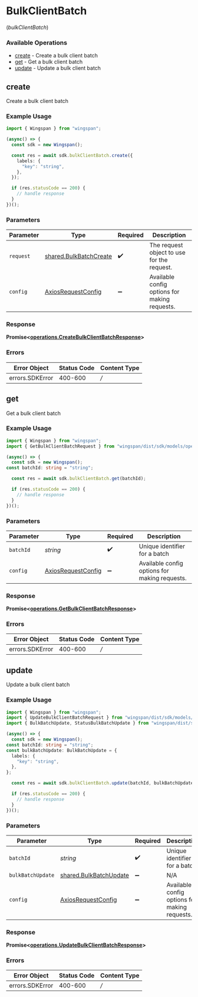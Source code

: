 # BulkClientBatch
(*bulkClientBatch*)

### Available Operations

* [create](#create) - Create a bulk client batch
* [get](#get) - Get a bulk client batch
* [update](#update) - Update a bulk client batch

## create

Create a bulk client batch

### Example Usage

```typescript
import { Wingspan } from "wingspan";

(async() => {
  const sdk = new Wingspan();

  const res = await sdk.bulkClientBatch.create({
    labels: {
      "key": "string",
    },
  });

  if (res.statusCode == 200) {
    // handle response
  }
})();
```

### Parameters

| Parameter                                                            | Type                                                                 | Required                                                             | Description                                                          |
| -------------------------------------------------------------------- | -------------------------------------------------------------------- | -------------------------------------------------------------------- | -------------------------------------------------------------------- |
| `request`                                                            | [shared.BulkBatchCreate](../../sdk/models/shared/bulkbatchcreate.md) | :heavy_check_mark:                                                   | The request object to use for the request.                           |
| `config`                                                             | [AxiosRequestConfig](https://axios-http.com/docs/req_config)         | :heavy_minus_sign:                                                   | Available config options for making requests.                        |


### Response

**Promise<[operations.CreateBulkClientBatchResponse](../../sdk/models/operations/createbulkclientbatchresponse.md)>**
### Errors

| Error Object    | Status Code     | Content Type    |
| --------------- | --------------- | --------------- |
| errors.SDKError | 400-600         | */*             |

## get

Get a bulk client batch

### Example Usage

```typescript
import { Wingspan } from "wingspan";
import { GetBulkClientBatchRequest } from "wingspan/dist/sdk/models/operations";

(async() => {
  const sdk = new Wingspan();
const batchId: string = "string";

  const res = await sdk.bulkClientBatch.get(batchId);

  if (res.statusCode == 200) {
    // handle response
  }
})();
```

### Parameters

| Parameter                                                    | Type                                                         | Required                                                     | Description                                                  |
| ------------------------------------------------------------ | ------------------------------------------------------------ | ------------------------------------------------------------ | ------------------------------------------------------------ |
| `batchId`                                                    | *string*                                                     | :heavy_check_mark:                                           | Unique identifier for a batch                                |
| `config`                                                     | [AxiosRequestConfig](https://axios-http.com/docs/req_config) | :heavy_minus_sign:                                           | Available config options for making requests.                |


### Response

**Promise<[operations.GetBulkClientBatchResponse](../../sdk/models/operations/getbulkclientbatchresponse.md)>**
### Errors

| Error Object    | Status Code     | Content Type    |
| --------------- | --------------- | --------------- |
| errors.SDKError | 400-600         | */*             |

## update

Update a bulk client batch

### Example Usage

```typescript
import { Wingspan } from "wingspan";
import { UpdateBulkClientBatchRequest } from "wingspan/dist/sdk/models/operations";
import { BulkBatchUpdate, StatusBulkBatchUpdate } from "wingspan/dist/sdk/models/shared";

(async() => {
  const sdk = new Wingspan();
const batchId: string = "string";
const bulkBatchUpdate: BulkBatchUpdate = {
  labels: {
    "key": "string",
  },
};

  const res = await sdk.bulkClientBatch.update(batchId, bulkBatchUpdate);

  if (res.statusCode == 200) {
    // handle response
  }
})();
```

### Parameters

| Parameter                                                               | Type                                                                    | Required                                                                | Description                                                             |
| ----------------------------------------------------------------------- | ----------------------------------------------------------------------- | ----------------------------------------------------------------------- | ----------------------------------------------------------------------- |
| `batchId`                                                               | *string*                                                                | :heavy_check_mark:                                                      | Unique identifier for a batch                                           |
| `bulkBatchUpdate`                                                       | [shared.BulkBatchUpdate](../../../sdk/models/shared/bulkbatchupdate.md) | :heavy_minus_sign:                                                      | N/A                                                                     |
| `config`                                                                | [AxiosRequestConfig](https://axios-http.com/docs/req_config)            | :heavy_minus_sign:                                                      | Available config options for making requests.                           |


### Response

**Promise<[operations.UpdateBulkClientBatchResponse](../../sdk/models/operations/updatebulkclientbatchresponse.md)>**
### Errors

| Error Object    | Status Code     | Content Type    |
| --------------- | --------------- | --------------- |
| errors.SDKError | 400-600         | */*             |
